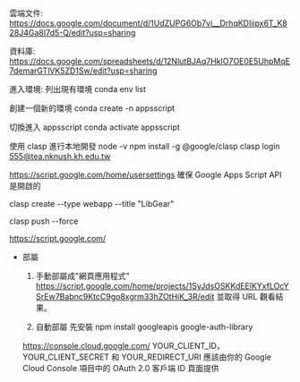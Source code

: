 雲端文件:
https://docs.google.com/document/d/1UdZUPG6Ob7vi__DrhqKDIiipx6T_K828J4Ga8I7d5-Q/edit?usp=sharing

資料庫:
https://docs.google.com/spreadsheets/d/12NlutBJAq7HkIO7OE0E5UhpMqE7demarGTlVK5ZD1Sw/edit?usp=sharing

進入環境:
列出現有環境
conda env list

創建一個新的環境
conda create -n appsscript

切換進入 appsscript
conda activate appsscript

使用 clasp 進行本地開發
node -v
npm install -g @google/clasp
clasp login
555@tea.nknush.kh.edu.tw

https://script.google.com/home/usersettings
確保 Google Apps Script API 是開啟的

clasp create --type webapp --title "LibGear"

clasp push --force

https://script.google.com/

* 部屬
    1. 手動部屬成"網頁應用程式"
    https://script.google.com/home/projects/1SyJdsOSKKdEElKYxfLOcYSrEw7Babnc9KtcC9go8xgrm33hZOtHiK_3R/edit
    並取得 URL 觀看結果。
    
    2. 自動部屬
    先安裝 npm install googleapis google-auth-library
    
    https://console.cloud.google.com/
    YOUR_CLIENT_ID，YOUR_CLIENT_SECRET 和 YOUR_REDIRECT_URI 應該由你的 Google Cloud Console 項目中的 OAuth 2.0 客戶端 ID 頁面提供